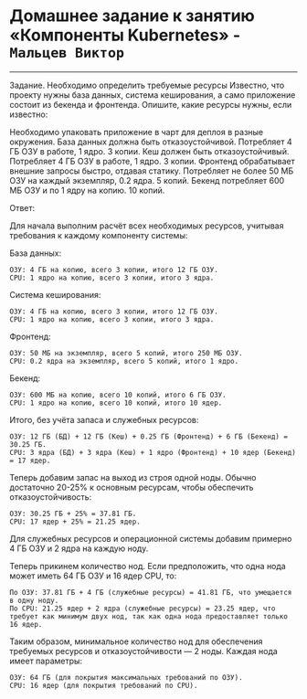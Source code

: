 # Домашнее задание к занятию «Компоненты Kubernetes» - `Мальцев Виктор`

---

Задание. Необходимо определить требуемые ресурсы
Известно, что проекту нужны база данных, система кеширования, а само приложение состоит из бекенда и фронтенда. Опишите, какие ресурсы нужны, если известно:

Необходимо упаковать приложение в чарт для деплоя в разные окружения.
База данных должна быть отказоустойчивой. Потребляет 4 ГБ ОЗУ в работе, 1 ядро. 3 копии.
Кеш должен быть отказоустойчивый. Потребляет 4 ГБ ОЗУ в работе, 1 ядро. 3 копии.
Фронтенд обрабатывает внешние запросы быстро, отдавая статику. Потребляет не более 50 МБ ОЗУ на каждый экземпляр, 0.2 ядра. 5 копий.
Бекенд потребляет 600 МБ ОЗУ и по 1 ядру на копию. 10 копий.

Ответ:


Для начала выполним расчёт всех необходимых ресурсов, учитывая требования к каждому компоненту системы:

База данных:

	ОЗУ: 4 ГБ на копию, всего 3 копии, итого 12 ГБ ОЗУ.
	CPU: 1 ядро на копию, всего 3 копии, итого 3 ядра.

Система кеширования:

	ОЗУ: 4 ГБ на копию, всего 3 копии, итого 12 ГБ ОЗУ.
	CPU: 1 ядро на копию, всего 3 копии, итого 3 ядра.

Фронтенд:

	ОЗУ: 50 МБ на экземпляр, всего 5 копий, итого 250 МБ ОЗУ.
	CPU: 0.2 ядра на экземпляр, всего 5 копий, итого 1 ядро.

Бекенд:

	ОЗУ: 600 МБ на копию, всего 10 копий, итого 6 ГБ ОЗУ.
	CPU: 1 ядро на копию, всего 10 копий, итого 10 ядер.

Итого, без учёта запаса и служебных ресурсов:

	ОЗУ: 12 ГБ (БД) + 12 ГБ (Кеш) + 0.25 ГБ (Фронтенд) + 6 ГБ (Бекенд) = 30.25 ГБ.
	CPU: 3 ядра (БД) + 3 ядра (Кеш) + 1 ядро (Фронтенд) + 10 ядер (Бекенд) = 17 ядер.

Теперь добавим запас на выход из строя одной ноды. Обычно достаточно 20-25% к основным ресурсам, чтобы обеспечить отказоустойчивость:

	ОЗУ: 30.25 ГБ + 25% = 37.81 ГБ.
	CPU: 17 ядер + 25% = 21.25 ядер.

Для служебных ресурсов и операционной системы добавим примерно 4 ГБ ОЗУ и 2 ядра на каждую ноду.

Теперь прикинем количество нод. Если предположить, что одна нода может иметь 64 ГБ ОЗУ и 16 ядер CPU, то:

	По ОЗУ: 37.81 ГБ + 4 ГБ (служебные ресурсы) = 41.81 ГБ, что умещается в одну ноду.
	По CPU: 21.25 ядер + 2 ядра (служебные ресурсы) = 23.25 ядер, что требует как минимум двух нод, так как одна нода предоставляет только 16 ядер.

Таким образом, минимальное количество нод для обеспечения требуемых ресурсов и отказоустойчивости — 2 ноды. Каждая нода имеет параметры:

	ОЗУ: 64 ГБ (для покрытия максимальных требований по ОЗУ).
	CPU: 16 ядер (для покрытия требований по CPU).